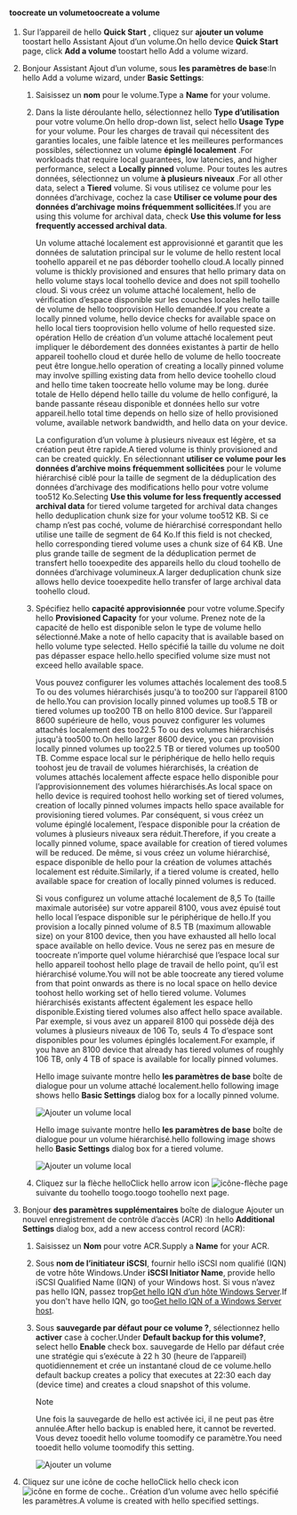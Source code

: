 <!--author=alkohli last changed: 08/16/2016-->

#### <a name="toocreate-a-volume"></a><span data-ttu-id="7da66-101">toocreate un volume</span><span class="sxs-lookup"><span data-stu-id="7da66-101">toocreate a volume</span></span>
1. <span data-ttu-id="7da66-102">Sur l’appareil de hello **Quick Start** , cliquez sur **ajouter un volume** toostart hello Assistant Ajout d’un volume.</span><span class="sxs-lookup"><span data-stu-id="7da66-102">On hello device **Quick Start** page, click **Add a volume** toostart hello Add a volume wizard.</span></span>
2. <span data-ttu-id="7da66-103">Bonjour Assistant Ajout d’un volume, sous **les paramètres de base**:</span><span class="sxs-lookup"><span data-stu-id="7da66-103">In hello Add a volume wizard, under **Basic Settings**:</span></span>
   
   1. <span data-ttu-id="7da66-104">Saisissez un **nom** pour le volume.</span><span class="sxs-lookup"><span data-stu-id="7da66-104">Type a **Name** for your volume.</span></span>
   2. <span data-ttu-id="7da66-105">Dans la liste déroulante hello, sélectionnez hello **Type d’utilisation** pour votre volume.</span><span class="sxs-lookup"><span data-stu-id="7da66-105">On hello drop-down list, select hello **Usage Type** for your volume.</span></span> <span data-ttu-id="7da66-106">Pour les charges de travail qui nécessitent des garanties locales, une faible latence et les meilleures performances possibles, sélectionnez un volume **épinglé localement** .</span><span class="sxs-lookup"><span data-stu-id="7da66-106">For workloads that require local guarantees, low latencies, and higher performance, select a **Locally pinned** volume.</span></span> <span data-ttu-id="7da66-107">Pour toutes les autres données, sélectionnez un volume **à plusieurs niveaux** .</span><span class="sxs-lookup"><span data-stu-id="7da66-107">For all other data, select a **Tiered** volume.</span></span> <span data-ttu-id="7da66-108">Si vous utilisez ce volume pour les données d’archivage, cochez la case **Utiliser ce volume pour des données d’archivage moins fréquemment sollicitées**.</span><span class="sxs-lookup"><span data-stu-id="7da66-108">If you are using this volume for archival data, check **Use this volume for less frequently accessed archival data**.</span></span> 
      
       <span data-ttu-id="7da66-109">Un volume attaché localement est approvisionné et garantit que les données de salutation principal sur le volume de hello restent local toohello appareil et ne pas déborder toohello cloud.</span><span class="sxs-lookup"><span data-stu-id="7da66-109">A locally pinned volume is thickly provisioned and ensures that hello primary data on hello volume stays local toohello device and does not spill toohello cloud.</span></span>  <span data-ttu-id="7da66-110">Si vous créez un volume attaché localement, hello de vérification d’espace disponible sur les couches locales hello taille de volume de hello tooprovision Hello demandée.</span><span class="sxs-lookup"><span data-stu-id="7da66-110">If you create a locally pinned volume, hello device checks for available space on hello local tiers tooprovision hello volume of hello requested size.</span></span> <span data-ttu-id="7da66-111">opération Hello de création d’un volume attaché localement peut impliquer le débordement des données existantes à partir de hello appareil toohello cloud et durée hello de volume de hello toocreate peut être longue.</span><span class="sxs-lookup"><span data-stu-id="7da66-111">hello operation of creating a locally pinned volume may involve spilling existing data from hello device toohello cloud and hello time taken toocreate hello volume may be long.</span></span> <span data-ttu-id="7da66-112">durée totale de Hello dépend hello taille du volume de hello configuré, la bande passante réseau disponible et données hello sur votre appareil.</span><span class="sxs-lookup"><span data-stu-id="7da66-112">hello total time depends on hello size of hello provisioned volume, available network bandwidth, and hello data on your device.</span></span> 
      
       <span data-ttu-id="7da66-113">La configuration d’un volume à plusieurs niveaux est légère, et sa création peut être rapide.</span><span class="sxs-lookup"><span data-stu-id="7da66-113">A tiered volume is thinly provisioned and can be created quickly.</span></span> <span data-ttu-id="7da66-114">En sélectionnant **utiliser ce volume pour les données d’archive moins fréquemment sollicitées** pour le volume hiérarchisé ciblé pour la taille de segment de la déduplication des données d’archivage des modifications hello pour votre volume too512 Ko.</span><span class="sxs-lookup"><span data-stu-id="7da66-114">Selecting **Use this volume for less frequently accessed archival data** for tiered volume targeted for archival data changes hello deduplication chunk size for your volume too512 KB.</span></span> <span data-ttu-id="7da66-115">Si ce champ n’est pas coché, volume de hiérarchisé correspondant hello utilise une taille de segment de 64 Ko.</span><span class="sxs-lookup"><span data-stu-id="7da66-115">If this field is not checked, hello corresponding tiered volume uses a chunk size of 64 KB.</span></span> <span data-ttu-id="7da66-116">Une plus grande taille de segment de la déduplication permet de transfert hello tooexpedite des appareils hello du cloud toohello de données d’archivage volumineux.</span><span class="sxs-lookup"><span data-stu-id="7da66-116">A larger deduplication chunk size allows hello device tooexpedite hello transfer of large archival data toohello cloud.</span></span>
   3. <span data-ttu-id="7da66-117">Spécifiez hello **capacité approvisionnée** pour votre volume.</span><span class="sxs-lookup"><span data-stu-id="7da66-117">Specify hello **Provisioned Capacity** for your volume.</span></span> <span data-ttu-id="7da66-118">Prenez note de la capacité de hello est disponible selon le type de volume hello sélectionné.</span><span class="sxs-lookup"><span data-stu-id="7da66-118">Make a note of hello capacity that is available based on hello volume type selected.</span></span> <span data-ttu-id="7da66-119">Hello spécifié la taille du volume ne doit pas dépasser espace hello.</span><span class="sxs-lookup"><span data-stu-id="7da66-119">hello specified volume size must not exceed hello available space.</span></span>
      
       <span data-ttu-id="7da66-120">Vous pouvez configurer les volumes attachés localement des too8.5 To ou des volumes hiérarchisés jusqu'à to too200 sur l’appareil 8100 de hello.</span><span class="sxs-lookup"><span data-stu-id="7da66-120">You can provision locally pinned volumes up too8.5 TB or tiered volumes up too200 TB on hello 8100 device.</span></span> <span data-ttu-id="7da66-121">Sur l’appareil 8600 supérieure de hello, vous pouvez configurer les volumes attachés localement des too22.5 To ou des volumes hiérarchisés jusqu'à too500 to.</span><span class="sxs-lookup"><span data-stu-id="7da66-121">On hello larger 8600 device, you can provision locally pinned volumes up too22.5 TB or tiered volumes up too500 TB.</span></span> <span data-ttu-id="7da66-122">Comme espace local sur le périphérique de hello hello requis toohost jeu de travail de volumes hiérarchisés, la création de volumes attachés localement affecte espace hello disponible pour l’approvisionnement des volumes hiérarchisés.</span><span class="sxs-lookup"><span data-stu-id="7da66-122">As local space on hello device is required toohost hello working set of tiered volumes, creation of locally pinned volumes impacts hello space available for provisioning tiered volumes.</span></span> <span data-ttu-id="7da66-123">Par conséquent, si vous créez un volume épinglé localement, l’espace disponible pour la création de volumes à plusieurs niveaux sera réduit.</span><span class="sxs-lookup"><span data-stu-id="7da66-123">Therefore, if you create a locally pinned volume, space available for creation of tiered volumes will be reduced.</span></span> <span data-ttu-id="7da66-124">De même, si vous créez un volume hiérarchisé, espace disponible de hello pour la création de volumes attachés localement est réduite.</span><span class="sxs-lookup"><span data-stu-id="7da66-124">Similarly, if a tiered volume is created, hello available space for creation of locally pinned volumes is reduced.</span></span>
      
       <span data-ttu-id="7da66-125">Si vous configurez un volume attaché localement de 8,5 To (taille maximale autorisée) sur votre appareil 8100, vous avez épuisé tout hello local l’espace disponible sur le périphérique de hello.</span><span class="sxs-lookup"><span data-stu-id="7da66-125">If you provision a locally pinned volume of 8.5 TB (maximum allowable size) on your 8100 device, then you have exhausted all hello local space available on hello device.</span></span> <span data-ttu-id="7da66-126">Vous ne serez pas en mesure de toocreate n’importe quel volume hiérarchisé que l’espace local sur hello appareil toohost hello plage de travail de hello point, qu’il est hiérarchisé volume.</span><span class="sxs-lookup"><span data-stu-id="7da66-126">You will not be able toocreate any tiered volume from that point onwards as there is no local space on hello device toohost hello working set of hello tiered volume.</span></span> <span data-ttu-id="7da66-127">Volumes hiérarchisés existants affectent également les espace hello disponible.</span><span class="sxs-lookup"><span data-stu-id="7da66-127">Existing tiered volumes also affect hello space available.</span></span> <span data-ttu-id="7da66-128">Par exemple, si vous avez un appareil 8100 qui possède déjà des volumes à plusieurs niveaux de 106 To, seuls 4 To d’espace sont disponibles pour les volumes épinglés localement.</span><span class="sxs-lookup"><span data-stu-id="7da66-128">For example, if you have an 8100 device that already has tiered volumes of roughly 106 TB, only 4 TB of space is available for locally pinned volumes.</span></span>
      
       <span data-ttu-id="7da66-129">Hello image suivante montre hello **les paramètres de base** boîte de dialogue pour un volume attaché localement.</span><span class="sxs-lookup"><span data-stu-id="7da66-129">hello following image shows hello **Basic Settings** dialog box for a locally pinned volume.</span></span>
      
        ![Ajouter un volume local](./media/storsimple-create-volume-u2/add-local-volume-include.png)
      
       <span data-ttu-id="7da66-131">Hello image suivante montre hello **les paramètres de base** boîte de dialogue pour un volume hiérarchisé.</span><span class="sxs-lookup"><span data-stu-id="7da66-131">hello following image shows hello **Basic Settings** dialog box for a tiered volume.</span></span>
      
        ![Ajouter un volume local](./media/storsimple-create-volume-u2/add-tiered-volume-include.png)
   
   1. <span data-ttu-id="7da66-133">Cliquez sur la flèche hello</span><span class="sxs-lookup"><span data-stu-id="7da66-133">Click hello arrow icon</span></span> ![icône-flèche](./media/storsimple-create-volume-u2/HCS_ArrowIcon-include.png) <span data-ttu-id="7da66-135">page suivante du toohello toogo.</span><span class="sxs-lookup"><span data-stu-id="7da66-135">toogo toohello next page.</span></span>
3. <span data-ttu-id="7da66-136">Bonjour **des paramètres supplémentaires** boîte de dialogue Ajouter un nouvel enregistrement de contrôle d’accès (ACR) :</span><span class="sxs-lookup"><span data-stu-id="7da66-136">In hello **Additional Settings** dialog box, add a new access control record (ACR):</span></span>
   
   1. <span data-ttu-id="7da66-137">Saisissez un **Nom** pour votre ACR.</span><span class="sxs-lookup"><span data-stu-id="7da66-137">Supply a **Name** for your ACR.</span></span>
   2. <span data-ttu-id="7da66-138">Sous **nom de l’initiateur iSCSI**, fournir hello iSCSI nom qualifié (IQN) de votre hôte Windows.</span><span class="sxs-lookup"><span data-stu-id="7da66-138">Under **iSCSI Initiator Name**, provide hello iSCSI Qualified Name (IQN) of your Windows host.</span></span> <span data-ttu-id="7da66-139">Si vous n’avez pas hello IQN, passez trop[Get hello IQN d’un hôte Windows Server](#get-the-iqn-of-a-windows-server-host).</span><span class="sxs-lookup"><span data-stu-id="7da66-139">If you don't have hello IQN, go too[Get hello IQN of a Windows Server host](#get-the-iqn-of-a-windows-server-host).</span></span>
   3. <span data-ttu-id="7da66-140">Sous **sauvegarde par défaut pour ce volume ?**, sélectionnez hello **activer** case à cocher.</span><span class="sxs-lookup"><span data-stu-id="7da66-140">Under **Default backup for this volume?**, select hello **Enable** check box.</span></span> <span data-ttu-id="7da66-141">sauvegarde de Hello par défaut crée une stratégie qui s’exécute à 22 h 30 (heure de l’appareil) quotidiennement et crée un instantané cloud de ce volume.</span><span class="sxs-lookup"><span data-stu-id="7da66-141">hello default backup creates a policy that executes at 22:30 each day (device time) and creates a cloud snapshot of this volume.</span></span>
      
      > [!NOTE]
      > <span data-ttu-id="7da66-142">Une fois la sauvegarde de hello est activée ici, il ne peut pas être annulée.</span><span class="sxs-lookup"><span data-stu-id="7da66-142">After hello backup is enabled here, it cannot be reverted.</span></span> <span data-ttu-id="7da66-143">Vous devez tooedit hello volume toomodify ce paramètre.</span><span class="sxs-lookup"><span data-stu-id="7da66-143">You need tooedit hello volume toomodify this setting.</span></span>
      > 
      > 
      
      ![Ajouter un volume](./media/storsimple-create-volume-u2/AddVolumeAdditionalSettings1.png)
4. <span data-ttu-id="7da66-145">Cliquez sur une icône de coche hello</span><span class="sxs-lookup"><span data-stu-id="7da66-145">Click hello check icon</span></span> ![icône en forme de coche](./media/storsimple-create-volume-u2/HCS_CheckIcon-include.png)<span data-ttu-id="7da66-147">.</span><span class="sxs-lookup"><span data-stu-id="7da66-147">.</span></span> <span data-ttu-id="7da66-148">Création d’un volume avec hello spécifié les paramètres.</span><span class="sxs-lookup"><span data-stu-id="7da66-148">A volume is created with hello specified settings.</span></span>

